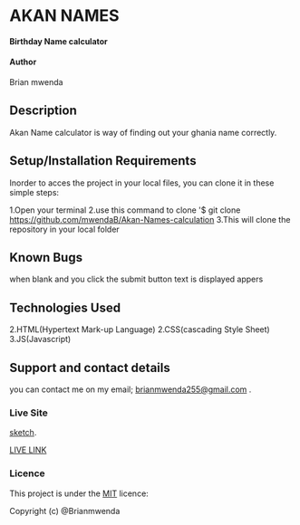 # AKAN NAMES

#### Birthday Name calculator


#### Author
Brian mwenda

## Description
Akan Name calculator is way of finding out your ghania name correctly.

## Setup/Installation Requirements
 Inorder to acces the project in your local files, you can clone it in these simple steps:

1.Open your terminal
2.use this command to clone '$ git clone https://github.com/mwendaB/Akan-Names-calculation
3.This will clone the repository in your local folder

## Known Bugs
when blank and you click the submit button text is displayed appers
## Technologies Used
2.HTML(Hypertext Mark-up Language)
2.CSS(cascading Style Sheet)
3.JS(Javascript)


## Support and contact details
you can contact me on my email; brianmwenda255@gmail.com .

### Live Site
[sketch](https://www.figma.com/file/iYtRpW0zrLgPZd2KmaRztY/Untitled?node-id=0%3A1).

[LIVE LINK](https://mwendab.github.io/Akan-Names-calculation/)

### Licence
This project is under the  [MIT](LICENSE) licence:<br>

Copyright (c) @Brianmwenda
